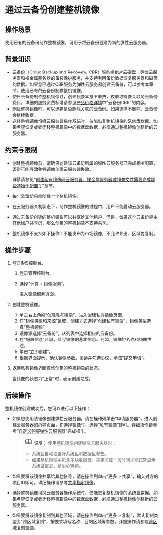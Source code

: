 # 通过云备份创建整机镜像<a name="ims_01_0218"></a>

## 操作场景<a name="section621890421"></a>

使用已有的云备份制作整机镜像，可用于将云备份创建为新的弹性云服务器。

## 背景知识<a name="section134673277361"></a>

-   云备份（Cloud Backup and Recovery, CBR）服务提供对云硬盘、弹性云服务器和裸金属服务器的备份保护服务，并支持利用备份数据恢复服务器和磁盘的数据。如果您已通过CBR服务为弹性云服务器创建云备份，可以参考本章节，使用已有的云备份制作整机镜像。
-   使用云备份制作整机镜像时，创建镜像本身不收费，仅收取镜像关联的云备份费用，详细的服务资费标准请参见[产品价格详情](https://www.huaweicloud.com/pricing.html?tab=detail#/cbr)中“云备份CBR”的内容。
-   删除整机镜像时，可以选择是否删除关联的云备份。如果选择不删除，云备份会继续收费。
-   选择整机镜像切换云服务器操作系统时，仅能恢复整机镜像的系统盘数据。如果希望恢复或者迁移整机镜像中的数据盘数据，必须通过整机镜像创建新的云服务器。

## 约束与限制<a name="section185898257211"></a>

-   创建整机镜像前，请确保创建该云备份所属的弹性云服务器已完成相关配置，否则可能导致整机镜像创建云服务器失败。

    详情请参见“[创建私有镜像前云服务器、裸金属服务器或镜像文件需要完成哪些初始化配置？](https://support.huaweicloud.com/ims_faq/ims_faq_0022.html)”章节。

-   每个云备份只能创建一个整机镜像。
-   在云服务器关机状态下，制作整机镜像的过程中，用户不能启动云服务器。
-   通过云备份创建的整机镜像可以共享给其他租户。但是，如果这个云备份是由其他租户共享的，那么创建的整机镜像不支持共享。
-   整机镜像不支持如下操作：不能发布为市场镜像，不允许导出、区域内复制。

## 操作步骤<a name="section287930625"></a>

1.  登录IMS控制台。
    1.  登录管理控制台。
    2.  选择“计算 \> 镜像服务”。

        进入镜像服务页面。

2.  创建整机镜像。
    1.  单击右上角的“创建私有镜像”，进入创建私有镜像页面。
    2.  在“镜像类型和来源”区域，创建方式选择“创建私有镜像”，镜像类型选择“整机镜像”。
    3.  镜像源选择“云备份”，从列表中选择相应的云备份。
    4.  在“配置信息”区域，填写镜像的基本信息。例如，镜像的名称和镜像描述。
    5.  单击“立即创建”。
    6.  根据界面提示，确认镜像参数。阅读并勾选协议，单击“提交申请”。

3.  返回私有镜像界面查询创建的整机镜像的状态。

    当镜像的状态为“正常”时，表示创建完成。


## 后续操作<a name="section35212160323"></a>

整机镜像创建成功后，您可以进行以下操作：

-   如果想使用该镜像创建弹性云服务器，请在操作列单击“申请服务器”，进入创建云服务器的向导页面，在选择镜像时，选择“私有镜像”即可。详细操作请参考“[自定义购买弹性云服务器](https://support.huaweicloud.com/qs-ecs/ecs_02_0009.html)”完成操作。

    >![](public_sys-resources/icon-note.gif) **说明：** 
    >使用整机镜像创建弹性云服务器时：
    >-   系统会自动设置好系统盘和数据盘参数。
    >-   如果整机镜像中包含多块数据盘，需要加载一段时间才能正常显示系统盘信息，请耐心等待。

-   如果要将该镜像共享给其他帐号，请在操作列单击“更多 \> 共享”，输入对方的项目ID即可。详细操作请参考[共享指定镜像](共享指定镜像.md)。
-   选择整机镜像切换云服务器操作系统时，仅能恢复整机镜像的系统盘数据。如果希望恢复或者迁移整机镜像中的数据盘数据，必须通过整机镜像创建新的云服务器。
-   如果要将该镜像复制到其他区域，请在操作列单击“更多 \> 复制”，默认复制类型为“跨区域复制”，按要求填写名称、目的区域等参数。详细操作请参考[跨区域复制镜像](跨区域复制镜像.md)。

